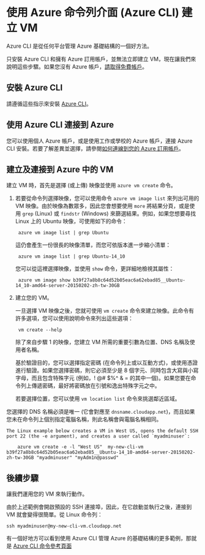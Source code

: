 <properties
   pageTitle="如何使用 Azure CLI 建立 Azure 虛擬機器 | Microsoft Azure"
   description="本主題描述如何在任何平台上安裝 Azure CLI、如何使用它來連接到您的 Azure 帳戶，以及如何從 Azure CLI 建立 VM。"
   services="virtual-machines"
   documentationCenter="virtual-machines"
   authors="dlepow"
   manager="timlt"
   editor="tysonn"/>

<tags
   ms.service="virtual-machines"
   ms.devlang="na"
   ms.topic="article"
   ms.tgt_pltfrm="command-line-interface"
   ms.workload="infrastructure-services"
   ms.date="06/09/2015"
   ms.author="danlep"/>

# 使用 Azure 命令列介面 (Azure CLI) 建立 VM
Azure CLI 是從任何平台管理 Azure 基礎結構的一個好方法。

只安裝 Azure CLI 和擁有 Azure 訂用帳戶，並無法立即建立 VM，現在讓我們來說明這些步驟。如果您沒有 Azure 帳戶，[請取得免費帳戶](http://azure.microsoft.com/pricing/free-trial/)。

## 安裝 Azure CLI

請遵循這些指示來安裝 [Azure CLI](../xplat-cli.md#install)。

## 使用 Azure CLI 連接到 Azure

您可以使用個人 Azure 帳戶，或是使用工作或學校的 Azure 帳戶，連接 Azure CLI 安裝。若要了解差異並選擇，請參閱[如何連線到您的 Azure 訂用帳戶](../xplat-cli.md#configure)。

## 建立及連接到 Azure 中的 VM

建立 VM 時，首先是選擇 (或上傳) 映像並使用 `azure vm create` 命令。

1. 若要從命令列選擇映像，您可以使用命令 `azure vm image list` 來列出可用的 VM 映像。由於映像為數眾多，因此您會想要使用 `more` 將結果分頁，或是使用 `grep` (Linux) 或 `findstr` (Windows) 來篩選結果。例如，如果您想要尋找 Linux 上的 Ubuntu 映像，可使用如下的命令：

        azure vm image list | grep Ubuntu

    這仍會產生一份很長的映像清單，而您可依版本進一步縮小清單：

        azure vm image list | grep Ubuntu-14_10

    您可以從這裡選擇映像，並使用 `show` 命令，更詳細地檢視其屬性：

        azure vm image show b39f27a8b8c64d52b05eac6a62ebad85__Ubuntu-14_10-amd64-server-20150202-zh-tw-30GB

2. 建立您的 VM。

    一旦選擇 VM 映像之後，您就可使用 `vm create` 命令來建立映像。此命令有許多選項，您可以使用說明命令來列出這些選項：

        vm create --help

    除了來自步驟 1 的映像，您建立 VM 所需的重要引數為位置、DNS 名稱及使用者名稱。

    基於驗證目的，您可以選擇指定密碼 (在命令列上或以互動方式)，或使用憑證進行驗證。如果您選擇密碼，則它必須至少是 8 個字元、同時包含大寫與小寫字母，而且包含特殊字元 (例如，! @# $%^ & = 的其中一個)。如果您要在命令列上傳遞密碼，最好將密碼放在引號和逸出特殊字元之中。

    若要選擇位置，您可以使用 `vm location list` 命令來挑選鄰近區域。

  您選擇的 DNS 名稱必須是唯一 (它會對應至 `dnsname.cloudapp.net`)，而且如果您未在命令列上個別指定電腦名稱，則此名稱會與電腦名稱相同。

    The Linux example below creates a VM in West US, opens the default SSH port 22 (the -e argument), and creates a user called `myadminuser`:

        azure vm create -e -l "West US"  my-new-cli-vm b39f27a8b8c64d52b05eac6a62ebad85__Ubuntu-14_10-amd64-server-20150202-zh-tw-30GB "myadminuser" "myAdm1n@passwd"

## 後續步驟

讓我們運用您的 VM 來執行動作。

由於上述範例會開啟預設的 SSH 連接埠，因此，在它啟動並執行之後，連接到 VM 就會變得很簡單。從 Linux 命令列：

    ssh myadminuser@my-new-cli-vm.cloudapp.net

有一個好地方可以看到使用 Azure CLI 管理 Azure 的基礎結構的更多範例，那就是 [Azure CLI 命令參考頁面](../virtual-machines-command-line-tools.md)

<!--Image references-->
[5]: ./media/markdown-template-for-new-articles/octocats.png
 

<!---HONumber=July15_HO1-->
